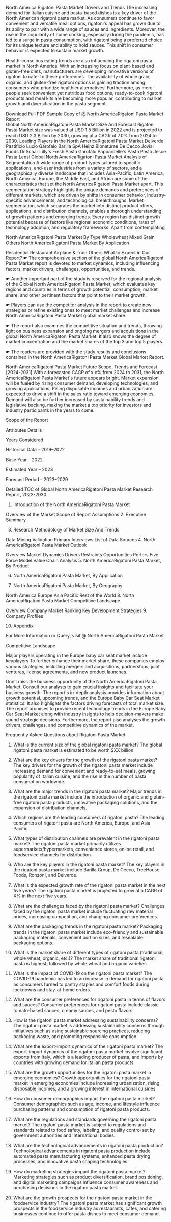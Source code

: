 North America Rigatoni Pasta Market Drivers and Trends
The increasing demand for Italian cuisine and pasta-based dishes is a key driver of the North American rigatoni pasta market. As consumers continue to favor convenient and versatile meal options, rigatoni's appeal has grown due to its ability to pair with a wide range of sauces and ingredients. Moreover, the rise in the popularity of home cooking, especially during the pandemic, has led to a surge in pasta consumption, with rigatoni being a preferred choice for its unique texture and ability to hold sauces. This shift in consumer behavior is expected to sustain market growth.

Health-conscious eating trends are also influencing the rigatoni pasta market in North America. With an increasing focus on plant-based and gluten-free diets, manufacturers are developing innovative versions of rigatoni to cater to these preferences. The availability of whole grain, organic, and gluten-free rigatoni options is gaining traction among consumers who prioritize healthier alternatives. Furthermore, as more people seek convenient yet nutritious food options, ready-to-cook rigatoni products and meal kits are becoming more popular, contributing to market growth and diversification in the pasta segment.

Download Full PDF Sample Copy of @ North AmericaRigatoni Pasta Market Report  
Global North AmericaRigatoni Pasta Market Size And Forecast
Rigatoni Pasta Market size was valued at USD 1.5 Billion in 2022 and is projected to reach USD 2.3 Billion by 2030, growing at a CAGR of 7.0% from 2024 to 2030.
Leading Players in the North AmericaRigatoni Pasta Market
Delverde
Pastificio Lucio Garofalo
Barilla SpA
Heinz
Bionaturae
De Cecco
Jovial Foods
Dr.Schar
Lilly's Fresh Pasta
Garofalo
Pappardelle's Pasta
Pasta Jesce
Pasta Lensi
Global North AmericaRigatoni Pasta Market Analysis of Segmentation
A wide range of product types tailored to specific applications, end-user industries from a variety of sectors, and a geographically diverse landscape that includes Asia-Pacific, Latin America, North America, Europe, the Middle East, and Africa are some of the characteristics that set the North AmericaRigatoni Pasta Market apart. This segmentation strategy highlights the unique demands and preferences of different markets, which are driven by shifts in consumer behavior, industry-specific advancements, and technological breakthroughs. Market segmentation, which separates the market into distinct product offers, applications, and distribution channels, enables a thorough understanding of growth patterns and emerging trends. Every region has distinct growth potential because of factors like regional economic conditions, rates of technology adoption, and regulatory frameworks. Apart from contemplating

North AmericaRigatoni Pasta Market By Type
Wholewheat
Mixed Grain
Others
North AmericaRigatoni Pasta Market By Application

Residential
Restaurant
Airplane & Train
Others
What to Expect in Our Report?
☛ The comprehensive section of the global North AmericaRigatoni Pasta Market report is devoted to market dynamics, including influencing factors, market drivers, challenges, opportunities, and trends.

☛ Another important part of the study is reserved for the regional analysis of the Global North AmericaRigatoni Pasta Market, which evaluates key regions and countries in terms of growth potential, consumption, market share, and other pertinent factors that point to their market growth.

☛ Players can use the competitor analysis in the report to create new strategies or refine existing ones to meet market challenges and increase North AmericaRigatoni Pasta Market global market share.

☛ The report also examines the competitive situation and trends, throwing light on business expansion and ongoing mergers and acquisitions in the global North AmericaRigatoni Pasta Market. It also shows the degree of market concentration and the market shares of the top 3 and top 5 players.

☛ The readers are provided with the study results and conclusions contained in the North AmericaRigatoni Pasta Market Global Market Report.

North AmericaRigatoni Pasta Market Future Scope, Trends and Forecast [2024-2031]
With a forecasted CAGR of x.x% from 2024 to 2031, the North AmericaRigatoni Pasta Market's future appears bright. Market expansion will be fueled by rising consumer demand, developing technologies, and growing applications. Rising disposable incomes and urbanization are expected to drive a shift in the sales ratio toward emerging economies. Demand will also be further increased by sustainability trends and legislative backing, making the market a top priority for investors and industry participants in the years to come.

Scope of the Report

Attributes Details

Years Considered

Historical Data – 2019–2022

Base Year – 2022

Estimated Year – 2023

Forecast Period – 2023–2029

Detailed TOC of Global North AmericaRigatoni Pasta Market Research Report, 2023-2030
1. Introduction of the North AmericaRigatoni Pasta Market

Overview of the Market
Scope of Report
Assumptions
2. Executive Summary

3. Research Methodology of Market Size And Trends

Data Mining
Validation
Primary Interviews
List of Data Sources
4. North AmericaRigatoni Pasta Market Outlook

Overview
Market Dynamics
Drivers
Restraints
Opportunities
Porters Five Force Model
Value Chain Analysis
5. North AmericaRigatoni Pasta Market, By Product

6. North AmericaRigatoni Pasta Market, By Application

7. North AmericaRigatoni Pasta Market, By Geography

North America
Europe
Asia Pacific
Rest of the World
8. North AmericaRigatoni Pasta Market Competitive Landscape

Overview
Company Market Ranking
Key Development Strategies
9. Company Profiles

10. Appendix

For More Information or Query, visit @ North AmericaRigatoni Pasta Market

Competitive Landscape

Major players operating in the Europe baby car seat market include keyplayers To further enhance their market share, these companies employ various strategies, including mergers and acquisitions, partnerships, joint ventures, license agreements, and new product launches.

Don’t miss the business opportunity of the North AmericaRigatoni Pasta Market. Consult our analysts to gain crucial insights and facilitate your business growth.
The report's in-depth analysis provides information about growth potential, upcoming trends, and the Europe Baby Car Seat Market statistics. It also highlights the factors driving forecasts of total market size. The report promises to provide recent technology trends in the Europe Baby Car Seat Market along with industry insights to help decision-makers make sound strategic decisions. Furthermore, the report also analyses the growth drivers, challenges, and competitive dynamics of the market.

Frequently Asked Questions about Rigatoni Pasta Market
1. What is the current size of the global rigatoni pasta market?
The global rigatoni pasta market is estimated to be worth $XX billion.

2. What are the key drivers for the growth of the rigatoni pasta market?
The key drivers for the growth of the rigatoni pasta market include increasing demand for convenient and ready-to-eat meals, growing popularity of Italian cuisine, and the rise in the number of pasta consumption worldwide.

3. What are the major trends in the rigatoni pasta market?
Major trends in the rigatoni pasta market include the introduction of organic and gluten-free rigatoni pasta products, innovative packaging solutions, and the expansion of distribution channels.

4. Which regions are the leading consumers of rigatoni pasta?
The leading consumers of rigatoni pasta are North America, Europe, and Asia Pacific.

5. What types of distribution channels are prevalent in the rigatoni pasta market?
The rigatoni pasta market primarily utilizes supermarkets/hypermarkets, convenience stores, online retail, and foodservice channels for distribution.

6. Who are the key players in the rigatoni pasta market?
The key players in the rigatoni pasta market include Barilla Group, De Cecco, TreeHouse Foods, Ronzoni, and Delverde.

7. What is the expected growth rate of the rigatoni pasta market in the next five years?
The rigatoni pasta market is projected to grow at a CAGR of X% in the next five years.

8. What are the challenges faced by the rigatoni pasta market?
Challenges faced by the rigatoni pasta market include fluctuating raw material prices, increasing competition, and changing consumer preferences.

9. What are the packaging trends in the rigatoni pasta market?
Packaging trends in the rigatoni pasta market include eco-friendly and sustainable packaging materials, convenient portion sizes, and resealable packaging options.

10. What is the market share of different types of rigatoni pasta (traditional, whole wheat, organic, etc.)?
The market share of traditional rigatoni pasta is highest, followed by whole wheat and organic varieties.

11. What is the impact of COVID-19 on the rigatoni pasta market?
The COVID-19 pandemic has led to an increase in demand for rigatoni pasta as consumers turned to pantry staples and comfort foods during lockdowns and stay-at-home orders.

12. What are the consumer preferences for rigatoni pasta in terms of flavors and sauces?
Consumer preferences for rigatoni pasta include classic tomato-based sauces, creamy sauces, and pesto flavors.

13. How is the rigatoni pasta market addressing sustainability concerns?
The rigatoni pasta market is addressing sustainability concerns through initiatives such as using sustainable sourcing practices, reducing packaging waste, and promoting responsible consumption.

14. What are the export-import dynamics of the rigatoni pasta market?
The export-import dynamics of the rigatoni pasta market involve significant exports from Italy, which is a leading producer of pasta, and imports by countries with growing demand for Italian pasta products.

15. What are the growth opportunities for the rigatoni pasta market in emerging economies?
Growth opportunities for the rigatoni pasta market in emerging economies include increasing urbanization, rising disposable incomes, and a growing interest in international cuisines.

16. How do consumer demographics impact the rigatoni pasta market?
Consumer demographics such as age, income, and lifestyle influence purchasing patterns and consumption of rigatoni pasta products.

17. What are the regulations and standards governing the rigatoni pasta market?
The rigatoni pasta market is subject to regulations and standards related to food safety, labeling, and quality control set by government authorities and international bodies.

18. What are the technological advancements in rigatoni pasta production?
Technological advancements in rigatoni pasta production include automated pasta manufacturing systems, enhanced pasta drying processes, and innovative pasta shaping technologies.

19. How do marketing strategies impact the rigatoni pasta market?
Marketing strategies such as product diversification, brand positioning, and digital marketing campaigns influence consumer awareness and purchasing decisions in the rigatoni pasta market.

20. What are the growth prospects for the rigatoni pasta market in the foodservice industry?
The rigatoni pasta market has significant growth prospects in the foodservice industry as restaurants, cafes, and catering businesses continue to offer pasta dishes to meet consumer demand.
